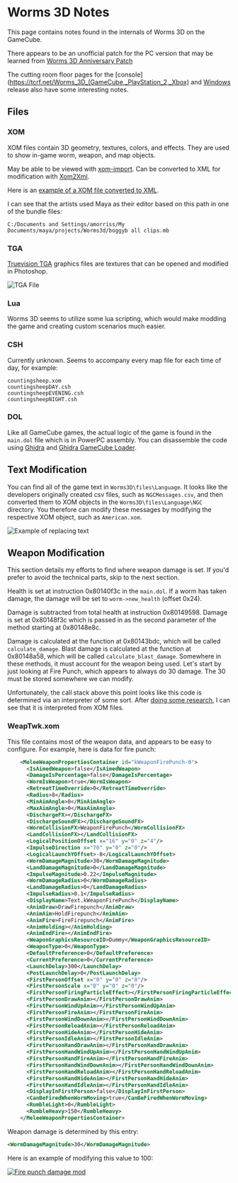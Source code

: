 # Worms 3D Notes

This page contains notes found in the internals of Worms 3D on the
GameCube.

There appears to be an unofficial patch for the PC version that may
be learned from [Worms 3D Anniversary Patch](https://github.com/heatray/W3DPatch)

The cutting room floor pages for the [console](https://tcrf.net/Worms_3D_(GameCube,_PlayStation_2,_Xbox)
and [Windows](https://tcrf.net/Worms_3D_(Windows)) release also have some interesting notes.

## Files

### XOM

XOM files contain 3D geometry, textures, colors, and effects.
They are used to show in-game worm, weapon, and map objects.

May be able to be viewed with [xom-import](https://github.com/Psycrow101/Blender-3D-XOM-plugin).
Can be converted to XML for modification with [Xom2Xml](https://github.com/AlexBond2/Xom2Xml).

Here is an [example of a XOM file converted to XML](https://gist.github.com/NicholasMoser/38a5f0284f038f744de088f7f48f7506).

I can see that the artists used Maya as their editor based on this path in one of the bundle files:

```
C:/Documents and Settings/amorriss/My Documents/maya/projects/Worms3d/boggyb all clips.mb
```

### TGA

[Truevision TGA](https://en.wikipedia.org/wiki/Truevision_TGA) graphics files are textures
that can be opened and modified in Photoshop.

![TGA File](/tga.png?raw=true "TGA File")

### Lua

Worms 3D seems to utilize some lua scripting, which would make modding the game and creating
custom scenarios much easier.

### CSH

Currently unknown. Seems to accompany every map file for each time of day, for example:

```
countingsheep.xom
countingsheepDAY.csh
countingsheepEVENING.csh
countingsheepNIGHT.csh
```

### DOL

Like all GameCube games, the actual logic of the game is found in the `main.dol` file which is in PowerPC assembly.
You can disassemble the code using [Ghidra](https://ghidra-sre.org/) and
[Ghidra GameCube Loader](https://github.com/Cuyler36/Ghidra-GameCube-Loader).

## Text Modification

You can find all of the game text in `Worms3D\files\Language`. It looks like the developers originally created
csv files, such as `NGCMessages.csv`, and then converted them to XOM objects in the `Worms3D\files\Language\NGC`
directory. You therefore can modify these messages by modifying the respective XOM object, such as `American.xom`.

![Example of replacing text](/text_mod.png?raw=true "Example of replacing text")

## Weapon Modification

This section details my efforts to find where weapon damage is set. If you'd prefer to avoid the technical parts,
skip to the next section.

Health is set at instruction 0x80140f3c in the `main.dol`.
If a worm has taken damage, the damage will be set to `worm->new_health` (offset 0x24).

Damage is subtracted from total health at instruction 0x80149598. Damage is set at 0x80148f3c which is passed in as the
second parameter of the method starting at 0x80148e8c.

Damage is calculated at the function at 0x80143bdc, which will be called `calculate_damage`.
Blast damage is calculated at the function at 0x80148a58, which will be called `calculate_blast_damage`.
Somewhere in these methods, it must account for the weapon being used. Let's start by just looking at Fire Punch,
which appears to always do 30 damage. The 30 must be stored somewhere we can modify.

Unfortunately, the call stack above this point looks like this code is determined via an interpreter of some sort.
After [doing some research](https://t17forum.worms2d.info/index.php/t-39070.html), I can see that it is interpreted
from XOM files.

### WeapTwk.xom

This file contains most of the weapon data, and appears to be easy to configure. For example,
here is data for fire punch:

```xml
    <MeleeWeaponPropertiesContainer id="kWeaponFirePunch-0">
      <IsAimedWeapon>false</IsAimedWeapon>
      <DamageIsPercentage>false</DamageIsPercentage>
      <WormIsWeapon>true</WormIsWeapon>
      <RetreatTimeOverride>0</RetreatTimeOverride>
      <Radius>8</Radius>
      <MinAimAngle>0</MinAimAngle>
      <MaxAimAngle>0</MaxAimAngle>
      <DischargeFX></DischargeFX>
      <DischargeSoundFX></DischargeSoundFX>
      <WormCollisionFX>WeaponFirePunch</WormCollisionFX>
      <LandCollisionFX></LandCollisionFX>
      <LogicalPositionOffset x="16" y="0" z="4"/>
      <ImpulseDirection x="70" y="0" z="0"/>
      <LogicalLaunchYOffset>-8</LogicalLaunchYOffset>
      <WormDamageMagnitude>30</WormDamageMagnitude>
      <LandDamageMagnitude>0</LandDamageMagnitude>
      <ImpulseMagnitude>0.22</ImpulseMagnitude>
      <WormDamageRadius>0</WormDamageRadius>
      <LandDamageRadius>0</LandDamageRadius>
      <ImpulseRadius>0.1</ImpulseRadius>
      <DisplayName>Text.kWeaponFirePunch</DisplayName>
      <AnimDraw>DrawFirepunch</AnimDraw>
      <AnimAim>HoldFirepunch</AnimAim>
      <AnimFire>FireFirepunch</AnimFire>
      <AnimHolding></AnimHolding>
      <AnimEndFire></AnimEndFire>
      <WeaponGraphicsResourceID>Dummy</WeaponGraphicsResourceID>
      <WeaponType>0</WeaponType>
      <DefaultPreference>0</DefaultPreference>
      <CurrentPreference>0</CurrentPreference>
      <LaunchDelay>300</LaunchDelay>
      <PostLaunchDelay>0</PostLaunchDelay>
      <FirstPersonOffset x="0" y="0" z="0"/>
      <FirstPersonScale x="0" y="0" z="0"/>
      <FirstPersonFiringParticleEffect></FirstPersonFiringParticleEffect>
      <FirstPersonDrawAnim></FirstPersonDrawAnim>
      <FirstPersonWindUpAnim></FirstPersonWindUpAnim>
      <FirstPersonFireAnim></FirstPersonFireAnim>
      <FirstPersonWindDownAnim></FirstPersonWindDownAnim>
      <FirstPersonReloadAnim></FirstPersonReloadAnim>
      <FirstPersonHideAnim></FirstPersonHideAnim>
      <FirstPersonIdleAnim></FirstPersonIdleAnim>
      <FirstPersonHandDrawAnim></FirstPersonHandDrawAnim>
      <FirstPersonHandWindUpAnim></FirstPersonHandWindUpAnim>
      <FirstPersonHandFireAnim></FirstPersonHandFireAnim>
      <FirstPersonHandWindDownAnim></FirstPersonHandWindDownAnim>
      <FirstPersonHandReloadAnim></FirstPersonHandReloadAnim>
      <FirstPersonHandHideAnim></FirstPersonHandHideAnim>
      <FirstPersonHandIdleAnim></FirstPersonHandIdleAnim>
      <DisplayInFirstPerson>false</DisplayInFirstPerson>
      <CanBeFiredWhenWormMoving>true</CanBeFiredWhenWormMoving>
      <RumbleLight>0</RumbleLight>
      <RumbleHeavy>150</RumbleHeavy>
    </MeleeWeaponPropertiesContainer>
```

Weapon damage is determined by this entry:

```xml
<WormDamageMagnitude>30</WormDamageMagnitude>
```

Here is an example of modifying this value to 100:

[![Fire punch damage mod](damage_mod.png?raw=true)](damage_mod.mp4?raw=true)
